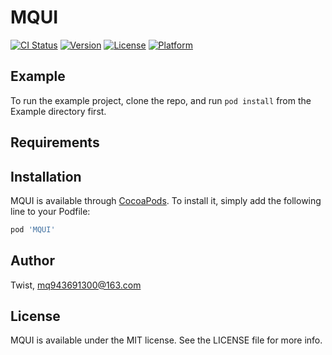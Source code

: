 # MQUI

[![CI Status](https://img.shields.io/travis/Twist/MQUI.svg?style=flat)](https://travis-ci.org/Twist/MQUI)
[![Version](https://img.shields.io/cocoapods/v/MQUI.svg?style=flat)](https://cocoapods.org/pods/MQUI)
[![License](https://img.shields.io/cocoapods/l/MQUI.svg?style=flat)](https://cocoapods.org/pods/MQUI)
[![Platform](https://img.shields.io/cocoapods/p/MQUI.svg?style=flat)](https://cocoapods.org/pods/MQUI)

## Example

To run the example project, clone the repo, and run `pod install` from the Example directory first.

## Requirements

## Installation

MQUI is available through [CocoaPods](https://cocoapods.org). To install
it, simply add the following line to your Podfile:

```ruby
pod 'MQUI'
```

## Author

Twist, mq943691300@163.com

## License

MQUI is available under the MIT license. See the LICENSE file for more info.
